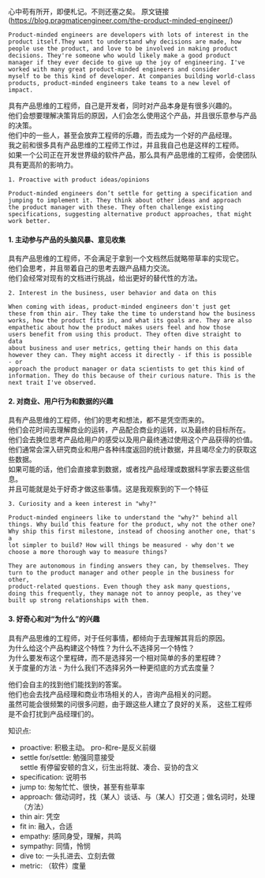 心中苟有所开，即便札记。不则还塞之矣。
原文链接(https://blog.pragmaticengineer.com/the-product-minded-engineer/)
```
Product-minded engineers are developers with lots of interest in the 
product itself.They want to understand why decisions are made, how 
people use the product, and love to be involved in making product 
decisions. They're someone who would likely make a good product 
manager if they ever decide to give up the joy of engineering. I've 
worked with many great product-minded engineers and consider 
myself to be this kind of developer. At companies building world-class 
products, product-minded engineers take teams to a new level of impact.
```
   
具有产品思维的工程师，自己是开发者，同时对产品本身是有很多兴趣的。  
他们会想要理解决策背后的原因，人们会怎么使用这个产品，并且很乐意参与产品的决策。  
他们中的一些人，甚至会放弃工程师的乐趣，而去成为一个好的产品经理。  
我之前和很多具有产品思维的工程师工作过，并且我自己也是这样的工程师。  
如果一个公司正在开发世界级的软件产品，那么具有产品思维的工程师，会使团队具有更高阶的影响力。  
  
```
1. Proactive with product ideas/opinions

Product-minded engineers don’t settle for getting a specification and 
jumping to implement it. They think about other ideas and approach 
the product manager with these. They often challenge existing 
specifications, suggesting alternative product approaches, that might 
work better.
```
  
#### 1. 主动参与产品的头脑风暴、意见收集
具有产品思维的工程师，不会满足于拿到一个文档然后就略带草率的实现它。  
他们会思考，并且带着自己的思考去跟产品精力交流。  
他们会经常对现有的文档进行挑战，给出更好的替代性的方法。  
  
```
2. Interest in the business, user behavior and data on this

When coming with ideas, product-minded engineers don't just get 
these from thin air. They take the time to understand how the business 
works, how the product fits in, and what its goals are. They are also 
empathetic about how the product makes users feel and how those 
users benefit from using this product. They often dive straight to data 
about business and user metrics, getting their hands on this data 
however they can. They might access it directly - if this is possible - or 
approach the product manager or data scientists to get this kind of 
information. They do this because of their curious nature. This is the 
next trait I've observed.
```
  
#### 2. 对商业、用户行为和数据的兴趣
具有产品思维的工程师，他们的思考和想法，都不是凭空而来的。  
他们会花时间去理解商业的运转，产品配合商业的运转，以及最终的目标所在。  
他们会去换位思考产品给用户的感受以及用户最终通过使用这个产品获得的价值。  
他们通常会深入研究商业和用户各种纬度返回的统计数据，并且竭尽全力的获取这些数据。  
如果可能的话，他们会直接拿到数据，或者找产品经理或数据科学家去要这些信息。  
并且可能就是处于好奇才做这些事情。这是我观察到的下一个特征  

```
3. Curiosity and a keen interest in "why?"

Product-minded engineers like to understand the "why?" behind all 
things. Why build this feature for the product, why not the other one? 
Why ship this first milestone, instead of choosing another one, that's a 
lot simpler to build? How will things be measured - why don't we 
choose a more thorough way to measure things?

They are autonomous in finding answers they can, by themselves. They 
turn to the product manager and other people in the business for other, 
product-related questions. Even though they ask many questions, 
doing this frequently, they manage not to annoy people, as they've 
built up strong relationships with them.
```
#### 3. 好奇心和对“为什么”的兴趣
具有产品思维的工程师，对于任何事情，都倾向于去理解其背后的原因。  
为什么给这个产品构建这个特性？为什么不选择另一个特性？  
为什么要发布这个里程碑，而不是选择另一个相对简单的多的里程碑？    
关于度量的方法 - 为什么我们不选择另外一种更彻底的方式去度量？  

他们会自主的找到他们能找到的答案。  
他们也会去找产品经理和商业市场相关的人，咨询产品相关的问题。  
虽然可能会很频繁的问很多问题，由于跟这些人建立了良好的关系，
这些工程师是不会打扰到产品经理们的。

知识点:  
* proactive: 积极主动。 pro-和re-是反义前缀    
* settle for/settle: 勉强同意接受    
    settle 有停留安顿的含义，衍生出将就、凑合、妥协的含义  
* specification: 说明书  
* jump to: 匆匆忙忙、很快，甚至有些草率  
* approach: 做动词时，找（某人）谈话、与（某人）打交道；做名词时，处理（方法）  
* thin air: 凭空  
* fit in: 融入，合适  
* empathy: 感同身受，理解，共鸣    
* sympathy: 同情，怜悯  
* dive to: 一头扎进去、立刻去做  
* metric: （软件）度量  
